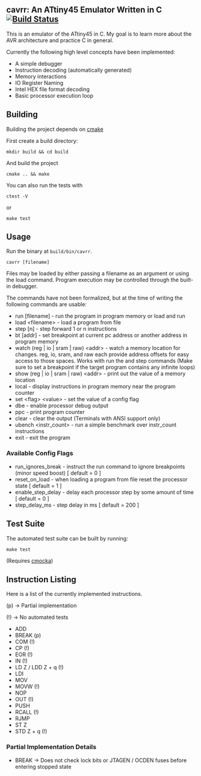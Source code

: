 ## cavrr: An ATtiny45 Emulator Written in C [![Build Status](https://travis-ci.org/benghaem/cavrr.svg?branch=master)](https://travis-ci.org/benghaem/cavrr)

This is an emulator of the ATtiny45 in C. My goal is to learn more about the AVR architecture and practice C in general.

Currently the following high level concepts have been implemented:

* A simple debugger
* Instruction decoding (automatically generated)
* Memory interactions
* IO Register Naming
* Intel HEX file format decoding
* Basic processor execution loop

## Building

Building the project depends on [cmake](https://github.com/Kitware/CMake)

First create a build directory:

`mkdir build && cd build`

And build the project

`cmake .. && make`

You can also run the tests with

`ctest -V`

or 

`make test`

## Usage

Run the binary at `build/bin/cavrr`. 

`cavrr [filename]`

Files may be loaded by either passing a filename as an argument or using the load command.
Program execution may be controlled through the built-in debugger.

The commands have not been formalized, but at the time of writing the following commands are usable:

* run [filename] - run the program in program memory or load and run
* load &lt;filename&gt; - load a program from file
* step [n] - step forward 1 or n instructions
* bt [addr] - set breakpoint at current pc address or another address in program memory
* watch (reg | io | sram | raw) &lt;addr&gt; - watch a memory location for changes. reg, io, sram, and 
raw each provide address offsets for easy access to those spaces. Works with run the and step commands (Make sure to set a breakpoint if the target program contains any infinite loops)
* show (reg | io | sram | raw) &lt;addr&gt; - print out the value of a memory location
* local - display instructions in program memory near the program counter
* set &lt;flag&gt; &lt;value&gt; - set the value of a config flag
* dbe  - enable processor debug output
* ppc  - print program counter
* clear - clear the output (Terminals with ANSI support only)
* ubench &lt;instr_count&gt; - run a simple benchmark over instr_count instructions
* exit - exit the program

### Available Config Flags

* run_ignores_break - instruct the run command to ignore breakpoints (minor speed boost) [ default = 0 ]
* reset_on_load - when loading a program from file reset the processor state [ default = 1 ]
* enable_step_delay - delay each processor step by some amount of time [ default = 0 ]
* step_delay_ms - step delay in ms [ default = 200 ]


## Test Suite

The automated test suite can be built by running:

`make test`

(Requires [cmocka](https://github.com/clibs/cmocka))

## Instruction Listing

Here is a list of the currently implemented instructions.

(p) -&gt; Partial implementation

(!) -&gt; No automated tests

* ADD
* BREAK (p)
* COM (!)
* CP (!)
* EOR (!)
* IN (!)
* LD Z / LDD Z + q (!)
* LDI
* MOV
* MOVW (!)
* NOP
* OUT (!)
* PUSH
* RCALL (!)
* RJMP
* ST Z
* STD Z + q (!)

### Partial Implementation Details

* BREAK -&gt; Does not check lock bits or JTAGEN / OCDEN fuses before entering
stopped state
